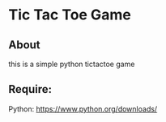 # Tic Tac Toe Game

## About
this is a simple python tictactoe game

## Require:

Python: https://www.python.org/downloads/
